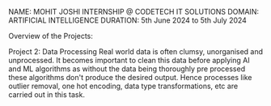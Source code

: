 NAME: MOHIT JOSHI
INTERNSHIP @ CODETECH IT SOLUTIONS
DOMAIN: ARTIFICIAL INTELLIGENCE
DURATION: 5th June 2024 to 5th July 2024

Overview of the Projects:

Project 2: Data Processing
Real world data is often clumsy, unorganised and unprocessed. It becomes important to clean this data before applying AI and ML algorithms as without the data being thoroughly pre processed these algorithms don't produce the desired output.
Hence processes like outlier removal, one hot encoding, data type transformations, etc are carried out in this task.

